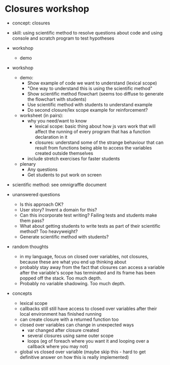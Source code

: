 # Closures workshop

* concept: closures
* skill: using scientific method to resolve questions about code and using console and scratch program to test hypotheses

* workshop
  * demo

* workshop
  * demo:
    * Show example of code we want to understand (lexical scope)
    * "One way to understand this is using the scientific method"
    * Show scientific method flowchart (seems too diffuse to generate the flowchart with students)
    * Use scientific method with students to understand example
    * Do second closure/lex scope example for reinforcement?
  * worksheet (in pairs):
    * why you need/want to know
      * lexical scope: basic thing about how js vars work that will affect the running of every program that has a function declaration in it
      * closures: understand some of the strange behaviour that can result from functions being able to access the variables created outside themselves
    * include stretch exercises for faster students
  * plenary
    * Any questions
    * Get students to put work on screen

* scientific method: see omnigraffle document

* unanswered questions
  * Is this approach OK?
  * User story? Invent a domain for this?
  * Can this incorporate test writing? Failing tests and students make them pass?
  * What about getting students to write tests as part of their scientific method? Too heavyweight?
  * Generate scientific method with students?

* random thoughts
  * in my language, focus on closed over variables, not closures, because these are what you end up thinking about
  * probably stay away from the fact that closures can access a variable after the variable's scope has terminated and its frame has been popped off the stack.  Too much depth.
  * Probably no variable shadowing.  Too much depth.

* concepts
  * lexical scope
  * callbacks still still have access to closed over variables after their local environment has finished running
  * can create closure with a returned function too
  * closed over variables can change in unexpected ways
    * var changed after closure created
    * several closures using same outer scope
    * loops (eg of foreach where you want it and looping over a callback where you may not)
  * global vs closed over variable (maybe skip this - hard to get definitive answer on how this is really implemented)
